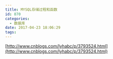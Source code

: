 ```yaml
---
title: MYSQL存储过程和函数
id: 870
categories:
  - 数据库
date: 2017-04-23 18:06:29
tags:
---
```


[http://www.cnblogs.com/lyhabc/p/3793524.html](http://www.cnblogs.com/lyhabc/p/3793524.html)